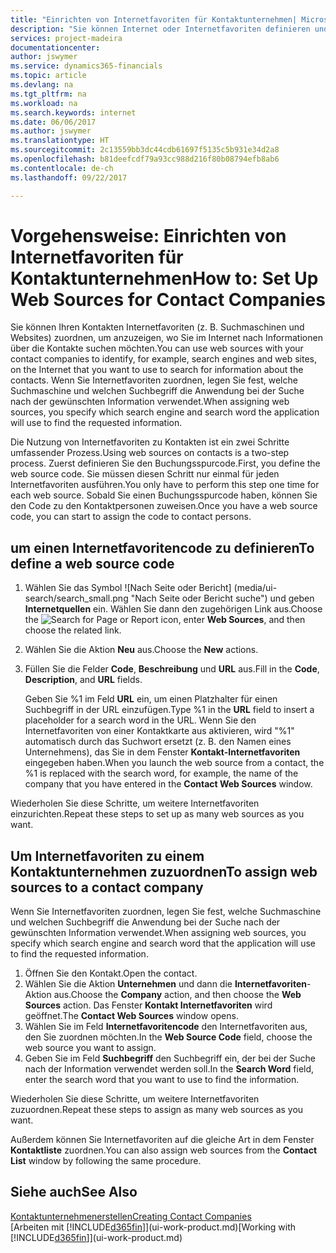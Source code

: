 ```yaml
---
title: "Einrichten von Internetfavoriten für Kontaktunternehmen| Microsoft Docs"
description: "Sie können Internet oder Internetfavoriten definieren und diese einem Kontaktunternehmen zuordnen, die Ihnen helfen, zu identifizieren, wie Sie nach Informationen über die Kontakte suchen möchten."
services: project-madeira
documentationcenter: 
author: jswymer
ms.service: dynamics365-financials
ms.topic: article
ms.devlang: na
ms.tgt_pltfrm: na
ms.workload: na
ms.search.keywords: internet
ms.date: 06/06/2017
ms.author: jswymer
ms.translationtype: HT
ms.sourcegitcommit: 2c13559bb3dc44cdb61697f5135c5b931e34d2a8
ms.openlocfilehash: b81deefcdf79a93cc988d216f80b08794efb8ab6
ms.contentlocale: de-ch
ms.lasthandoff: 09/22/2017

---
```

# <a name="how-to-set-up-web-sources-for-contact-companies"></a><span data-ttu-id="4668c-103">Vorgehensweise: Einrichten von Internetfavoriten für Kontaktunternehmen</span><span class="sxs-lookup"><span data-stu-id="4668c-103">How to: Set Up Web Sources for Contact Companies</span></span>
<span data-ttu-id="4668c-104">Sie können Ihren Kontakten Internetfavoriten (z. B. Suchmaschinen und Websites) zuordnen, um anzuzeigen, wo Sie im Internet nach Informationen über die Kontakte suchen möchten.</span><span class="sxs-lookup"><span data-stu-id="4668c-104">You can use web sources with your contact companies to identify, for example, search engines and web sites, on the Internet that you want to use to search for information about the contacts.</span></span> <span data-ttu-id="4668c-105">Wenn Sie Internetfavoriten zuordnen, legen Sie fest, welche Suchmaschine und welchen Suchbegriff die Anwendung bei der Suche nach der gewünschten Information verwendet.</span><span class="sxs-lookup"><span data-stu-id="4668c-105">When assigning web sources, you specify which search engine and search word the application will use to find the requested information.</span></span>

<span data-ttu-id="4668c-106">Die Nutzung von Internetfavoriten zu Kontakten ist ein zwei Schritte umfassender Prozess.</span><span class="sxs-lookup"><span data-stu-id="4668c-106">Using web sources on contacts is a two-step process.</span></span> <span data-ttu-id="4668c-107">Zuerst definieren Sie den Buchungsspurcode.</span><span class="sxs-lookup"><span data-stu-id="4668c-107">First, you define the web source code.</span></span> <span data-ttu-id="4668c-108">Sie müssen diesen Schritt nur einmal für jeden Internetfavoriten ausführen.</span><span class="sxs-lookup"><span data-stu-id="4668c-108">You only have to perform this step one time for each web source.</span></span> <span data-ttu-id="4668c-109">Sobald Sie einen Buchungsspurcode haben, können Sie den Code zu den Kontaktpersonen zuweisen.</span><span class="sxs-lookup"><span data-stu-id="4668c-109">Once you have a web source code, you can start to assign the code to contact persons.</span></span>

## <a name="to-define-a-web-source-code"></a><span data-ttu-id="4668c-110">um einen Internetfavoritencode zu definieren</span><span class="sxs-lookup"><span data-stu-id="4668c-110">To define a web source code</span></span>
1. <span data-ttu-id="4668c-111">Wählen Sie das Symbol ![Nach Seite oder Bericht] (media/ui-search/search_small.png "Nach Seite oder Bericht suche") und geben **Internetquellen** ein. Wählen Sie dann den zugehörigen Link aus.</span><span class="sxs-lookup"><span data-stu-id="4668c-111">Choose the ![Search for Page or Report](media/ui-search/search_small.png "Search for Page or Report icon") icon, enter **Web Sources**, and then choose the related link.</span></span>
2. <span data-ttu-id="4668c-112">Wählen Sie die Aktion **Neu** aus.</span><span class="sxs-lookup"><span data-stu-id="4668c-112">Choose the **New** actions.</span></span>
3. <span data-ttu-id="4668c-113">Füllen Sie die Felder **Code**, **Beschreibung** und **URL** aus.</span><span class="sxs-lookup"><span data-stu-id="4668c-113">Fill in the **Code**, **Description**, and **URL** fields.</span></span>

    <span data-ttu-id="4668c-114">Geben Sie %1 im Feld **URL** ein, um einen Platzhalter für einen Suchbegriff in der URL einzufügen.</span><span class="sxs-lookup"><span data-stu-id="4668c-114">Type %1 in the **URL** field to insert a placeholder for a search word in the URL.</span></span> <span data-ttu-id="4668c-115">Wenn Sie den Internetfavoriten von einer Kontaktkarte aus aktivieren, wird "%1" automatisch durch das Suchwort ersetzt (z. B. den Namen eines Unternehmens), das Sie in dem Fenster **Kontakt-Internetfavoriten** eingegeben haben.</span><span class="sxs-lookup"><span data-stu-id="4668c-115">When you launch the web source from a contact, the %1 is replaced with the search word, for example, the name of the company that you have entered in the **Contact Web Sources** window.</span></span>

<span data-ttu-id="4668c-116">Wiederholen Sie diese Schritte, um weitere Internetfavoriten einzurichten.</span><span class="sxs-lookup"><span data-stu-id="4668c-116">Repeat these steps to set up as many web sources as you want.</span></span>

## <a name="to-assign-web-sources-to-a-contact-company"></a><span data-ttu-id="4668c-117">Um Internetfavoriten zu einem Kontaktunternehmen zuzuordnen</span><span class="sxs-lookup"><span data-stu-id="4668c-117">To assign web sources to a contact company</span></span>
<span data-ttu-id="4668c-118">Wenn Sie Internetfavoriten zuordnen, legen Sie fest, welche Suchmaschine und welchen Suchbegriff die Anwendung bei der Suche nach der gewünschten Information verwendet.</span><span class="sxs-lookup"><span data-stu-id="4668c-118">When assigning web sources, you specify which search engine and search word that the application will use to find the requested information.</span></span>

1. <span data-ttu-id="4668c-119">Öffnen Sie den Kontakt.</span><span class="sxs-lookup"><span data-stu-id="4668c-119">Open the contact.</span></span>
2. <span data-ttu-id="4668c-120">Wählen Sie die Aktion **Unternehmen** und dann die **Internetfavoriten**-Aktion aus.</span><span class="sxs-lookup"><span data-stu-id="4668c-120">Choose the **Company** action, and then choose the **Web Sources** action.</span></span> <span data-ttu-id="4668c-121">Das Fenster **Kontakt Internetfavoriten** wird geöffnet.</span><span class="sxs-lookup"><span data-stu-id="4668c-121">The **Contact Web Sources** window opens.</span></span>
3. <span data-ttu-id="4668c-122">Wählen Sie im Feld **Internetfavoritencode** den Internetfavoriten aus, den Sie zuordnen möchten.</span><span class="sxs-lookup"><span data-stu-id="4668c-122">In the **Web Source Code** field, choose the web source you want to assign.</span></span>
4. <span data-ttu-id="4668c-123">Geben Sie im Feld **Suchbegriff** den Suchbegriff ein, der bei der Suche nach der Information verwendet werden soll.</span><span class="sxs-lookup"><span data-stu-id="4668c-123">In the **Search Word** field, enter the search word that you want to use to find the information.</span></span>

<span data-ttu-id="4668c-124">Wiederholen Sie diese Schritte, um weitere Internetfavoriten zuzuordnen.</span><span class="sxs-lookup"><span data-stu-id="4668c-124">Repeat these steps to assign as many web sources as you want.</span></span>

<span data-ttu-id="4668c-125">Außerdem können Sie Internetfavoriten auf die gleiche Art in dem Fenster **Kontaktliste** zuordnen.</span><span class="sxs-lookup"><span data-stu-id="4668c-125">You can also assign web sources from the **Contact List** window by following the same procedure.</span></span>

## <a name="see-also"></a><span data-ttu-id="4668c-126">Siehe auch</span><span class="sxs-lookup"><span data-stu-id="4668c-126">See Also</span></span>
[<span data-ttu-id="4668c-127">Kontaktunternehmenerstellen</span><span class="sxs-lookup"><span data-stu-id="4668c-127">Creating Contact Companies</span></span>](marketing-create-contact-companies.md)  
<span data-ttu-id="4668c-128">[Arbeiten mit [!INCLUDE[d365fin](includes/d365fin_md.md)]](ui-work-product.md)</span><span class="sxs-lookup"><span data-stu-id="4668c-128">[Working with [!INCLUDE[d365fin](includes/d365fin_md.md)]](ui-work-product.md)</span></span>


